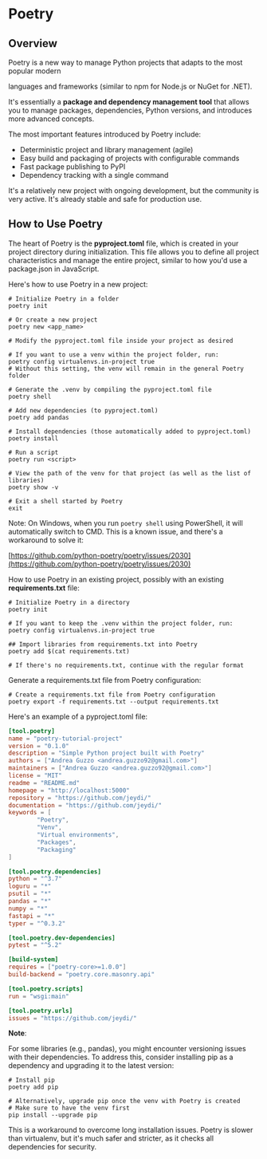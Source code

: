 # Poetry

## Overview

Poetry is a new way to manage Python projects that adapts to the most popular modern

languages and frameworks (similar to npm for Node.js or NuGet for .NET).

It's essentially a **package and dependency management tool** that allows you to manage packages, dependencies, Python versions, and introduces more advanced concepts.

The most important features introduced by Poetry include:

- Deterministic project and library management (agile)
- Easy build and packaging of projects with configurable commands
- Fast package publishing to PyPI
- Dependency tracking with a single command

It's a relatively new project with ongoing development, but the community is very active. It's already stable and safe for production use.

## How to Use Poetry

The heart of Poetry is the **pyproject.toml** file, which is created in your project directory during initialization. This file allows you to define all project characteristics and manage the entire project, similar to how you'd use a package.json in JavaScript.

Here's how to use Poetry in a new project:

```shell
# Initialize Poetry in a folder
poetry init

# Or create a new project
poetry new <app_name>

# Modify the pyproject.toml file inside your project as desired

# If you want to use a venv within the project folder, run:
poetry config virtualenvs.in-project true
# Without this setting, the venv will remain in the general Poetry folder

# Generate the .venv by compiling the pyproject.toml file
poetry shell

# Add new dependencies (to pyproject.toml)
poetry add pandas

# Install dependencies (those automatically added to pyproject.toml)
poetry install

# Run a script
poetry run <script>

# View the path of the venv for that project (as well as the list of libraries)
poetry show -v

# Exit a shell started by Poetry
exit
```

Note: On Windows, when you run `poetry shell` using PowerShell, it will automatically switch to CMD. This is a known issue, and there's a workaround to solve it:

[https://github.com/python-poetry/poetry/issues/2030](https://github.com/python-poetry/poetry/issues/2030)

How to use Poetry in an existing project, possibly with an existing **requirements.txt** file:

```shell
# Initialize Poetry in a directory
poetry init

# If you want to keep the .venv within the project folder, run:
poetry config virtualenvs.in-project true

## Import libraries from requirements.txt into Poetry
poetry add $(cat requirements.txt)

# If there's no requirements.txt, continue with the regular format
```

Generate a requirements.txt file from Poetry configuration:

```shell
# Create a requirements.txt file from Poetry configuration
poetry export -f requirements.txt --output requirements.txt
```

Here's an example of a pyproject.toml file:

```toml
[tool.poetry]
name = "poetry-tutorial-project"
version = "0.1.0"
description = "Simple Python project built with Poetry"
authors = ["Andrea Guzzo <andrea.guzzo92@gmail.com>"]
maintainers = ["Andrea Guzzo <andrea.guzzo92@gmail.com>"]
license = "MIT"
readme = "README.md"
homepage = "http://localhost:5000"
repository = "https://github.com/jeydi/"
documentation = "https://github.com/jeydi/"
keywords = [
        "Poetry",
        "Venv",
        "Virtual environments",
        "Packages",
        "Packaging"
]

[tool.poetry.dependencies]
python = "^3.7"
loguru = "*"
psutil = "*"
pandas = "*"
numpy = "*"
fastapi = "*"
typer = "^0.3.2"

[tool.poetry.dev-dependencies]
pytest = "^5.2"

[build-system]
requires = ["poetry-core>=1.0.0"]
build-backend = "poetry.core.masonry.api"

[tool.poetry.scripts]
run = "wsgi:main"

[tool.poetry.urls]
issues = "https://github.com/jeydi/"
```

**Note**:

For some libraries (e.g., pandas), you might encounter versioning issues with their dependencies. To address this, consider installing pip as a dependency and upgrading it to the latest version:

```shell
# Install pip
poetry add pip

# Alternatively, upgrade pip once the venv with Poetry is created
# Make sure to have the venv first
pip install --upgrade pip
```

This is a workaround to overcome long installation issues. Poetry is slower than virtualenv, but it's much safer and stricter, as it checks all dependencies for security.

